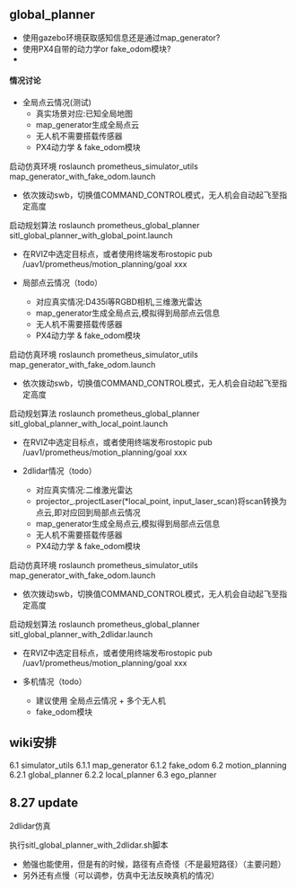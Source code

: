 ## global_planner

  - 使用gazebo环境获取感知信息还是通过map_generator?
  - 使用PX4自带的动力学or fake_odom模块?
  - 

#### 情况讨论

 - 全局点云情况(测试)
   - 真实场景对应:已知全局地图
   - map_generator生成全局点云
   - 无人机不需要搭载传感器
   - PX4动力学 & fake_odom模块
 

启动仿真环境
roslaunch prometheus_simulator_utils map_generator_with_fake_odom.launch 
 
 - 依次拨动swb，切换值COMMAND_CONTROL模式，无人机会自动起飞至指定高度

启动规划算法
roslaunch prometheus_global_planner sitl_global_planner_with_global_point.launch
 
 - 在RVIZ中选定目标点，或者使用终端发布rostopic pub /uav1/prometheus/motion_planning/goal xxx



 - 局部点云情况（todo）
   - 对应真实情况:D435i等RGBD相机,三维激光雷达
   - map_generator生成全局点云,模拟得到局部点云信息
   - 无人机不需要搭载传感器
   - PX4动力学 & fake_odom模块


启动仿真环境
roslaunch prometheus_simulator_utils map_generator_with_fake_odom.launch 
 
 - 依次拨动swb，切换值COMMAND_CONTROL模式，无人机会自动起飞至指定高度

启动规划算法
roslaunch prometheus_global_planner sitl_global_planner_with_local_point.launch
 
 - 在RVIZ中选定目标点，或者使用终端发布rostopic pub /uav1/prometheus/motion_planning/goal xxx


 - 2dlidar情况（todo）
   - 对应真实情况:二维激光雷达
   - projector_.projectLaser(*local_point, input_laser_scan)将scan转换为点云,即对应回到局部点云情况
   - map_generator生成全局点云,模拟得到局部点云信息
   - 无人机不需要搭载传感器
   - PX4动力学 & fake_odom模块

启动仿真环境
roslaunch prometheus_simulator_utils map_generator_with_fake_odom.launch 
 
 - 依次拨动swb，切换值COMMAND_CONTROL模式，无人机会自动起飞至指定高度

启动规划算法
roslaunch prometheus_global_planner sitl_global_planner_with_2dlidar.launch
 
 - 在RVIZ中选定目标点，或者使用终端发布rostopic pub /uav1/prometheus/motion_planning/goal xxx


 - 多机情况（todo）
   - 建议使用 全局点云情况 + 多个无人机
   - fake_odom模块

## wiki安排

 6.1 simulator_utils
  6.1.1 map_generator
  6.1.2 fake_odom
 6.2 motion_planning
  6.2.1 global_planner
  6.2.2 local_planner
 6.3 ego_planner


## 8.27 update

2dlidar仿真

执行sitl_global_planner_with_2dlidar.sh脚本

- 勉强也能使用，但是有的时候，路径有点奇怪（不是最短路径）（主要问题）
- 另外还有点慢（可以调参，仿真中无法反映真机的情况）